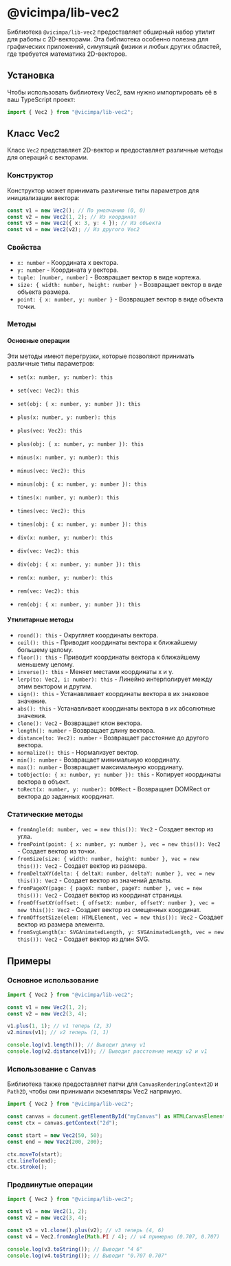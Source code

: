# @vicimpa/lib-vec2

Библиотека `@vicimpa/lib-vec2` предоставляет обширный набор утилит для работы с
2D-векторами. Эта библиотека особенно полезна для графических приложений,
симуляций физики и любых других областей, где требуется математика 2D-векторов.

## Установка

Чтобы использовать библиотеку Vec2, вам нужно импортировать её в ваш TypeScript
проект:

```ts
import { Vec2 } from "@vicimpa/lib-vec2";
```

## Класс Vec2

Класс `Vec2` представляет 2D-вектор и предоставляет различные методы для
операций с векторами.

### Конструктор

Конструктор может принимать различные типы параметров для инициализации вектора:

```ts
const v1 = new Vec2(); // По умолчанию (0, 0)
const v2 = new Vec2(1, 2); // Из координат
const v3 = new Vec2({ x: 3, y: 4 }); // Из объекта
const v4 = new Vec2(v2); // Из другого Vec2
```

### Свойства

- `x: number` - Координата x вектора.
- `y: number` - Координата y вектора.
- `tuple: [number, number]` - Возвращает вектор в виде кортежа.
- `size: { width: number, height: number }` - Возвращает вектор в виде объекта
  размера.
- `point: { x: number, y: number }` - Возвращает вектор в виде объекта точки.

### Методы

#### Основные операции

Эти методы имеют перегрузки, которые позволяют принимать различные типы
параметров:

- `set(x: number, y: number): this`
- `set(vec: Vec2): this`
- `set(obj: { x: number, y: number }): this`

- `plus(x: number, y: number): this`
- `plus(vec: Vec2): this`
- `plus(obj: { x: number, y: number }): this`

- `minus(x: number, y: number): this`
- `minus(vec: Vec2): this`
- `minus(obj: { x: number, y: number }): this`

- `times(x: number, y: number): this`
- `times(vec: Vec2): this`
- `times(obj: { x: number, y: number }): this`

- `div(x: number, y: number): this`
- `div(vec: Vec2): this`
- `div(obj: { x: number, y: number }): this`

- `rem(x: number, y: number): this`
- `rem(vec: Vec2): this`
- `rem(obj: { x: number, y: number }): this`

#### Утилитарные методы

- `round(): this` - Округляет координаты вектора.
- `ceil(): this` - Приводит координаты вектора к ближайшему большему целому.
- `floor(): this` - Приводит координаты вектора к ближайшему меньшему целому.
- `inverse(): this` - Меняет местами координаты x и y.
- `lerp(to: Vec2, i: number): this` - Линейно интерполирует между этим вектором
  и другим.
- `sign(): this` - Устанавливает координаты вектора в их знаковое значение.
- `abs(): this` - Устанавливает координаты вектора в их абсолютные значения.
- `clone(): Vec2` - Возвращает клон вектора.
- `length(): number` - Возвращает длину вектора.
- `distance(to: Vec2): number` - Возвращает расстояние до другого вектора.
- `normalize(): this` - Нормализует вектор.
- `min(): number` - Возвращает минимальную координату.
- `max(): number` - Возвращает максимальную координату.
- `toObject(o: { x: number, y: number }): this` - Копирует координаты вектора в
  объект.
- `toRect(x: number, y: number): DOMRect` - Возвращает DOMRect от вектора до
  заданных координат.

### Статические методы

- `fromAngle(d: number, vec = new this()): Vec2` - Создает вектор из угла.
- `fromPoint(point: { x: number, y: number }, vec = new this()): Vec2` - Создает
  вектор из точки.
- `fromSize(size: { width: number, height: number }, vec = new this()): Vec2` -
  Создает вектор из размера.
- `fromDeltaXY(delta: { deltaX: number, deltaY: number }, vec = new this()): Vec2` -
  Создает вектор из значений дельты.
- `fromPageXY(page: { pageX: number, pageY: number }, vec = new this()): Vec2` -
  Создает вектор из координат страницы.
- `fromOffsetXY(offset: { offsetX: number, offsetY: number }, vec = new this()): Vec2` -
  Создает вектор из смещенных координат.
- `fromOffsetSize(elem: HTMLElement, vec = new this()): Vec2` - Создает вектор
  из размера элемента.
- `fromSvgLength(x: SVGAnimatedLength, y: SVGAnimatedLength, vec = new this()): Vec2` -
  Создает вектор из длин SVG.

## Примеры

### Основное использование

```ts
import { Vec2 } from "@vicimpa/lib-vec2";

const v1 = new Vec2(1, 2);
const v2 = new Vec2(3, 4);

v1.plus(1, 1); // v1 теперь (2, 3)
v2.minus(v1); // v2 теперь (1, 1)

console.log(v1.length()); // Выводит длину v1
console.log(v2.distance(v1)); // Выводит расстояние между v2 и v1
```

### Использование с Canvas

Библиотека также предоставляет патчи для `CanvasRenderingContext2D` и `Path2D`,
чтобы они принимали экземпляры Vec2 напрямую.

```ts
import { Vec2 } from "@vicimpa/lib-vec2";

const canvas = document.getElementById("myCanvas") as HTMLCanvasElement;
const ctx = canvas.getContext("2d");

const start = new Vec2(50, 50);
const end = new Vec2(200, 200);

ctx.moveTo(start);
ctx.lineTo(end);
ctx.stroke();
```

### Продвинутые операции

```ts
import { Vec2 } from "@vicimpa/lib-vec2";

const v1 = new Vec2(1, 2);
const v2 = new Vec2(3, 4);

const v3 = v1.clone().plus(v2); // v3 теперь (4, 6)
const v4 = Vec2.fromAngle(Math.PI / 4); // v4 примерно (0.707, 0.707)

console.log(v3.toString()); // Выводит "4 6"
console.log(v4.toString()); // Выводит "0.707 0.707"
```
